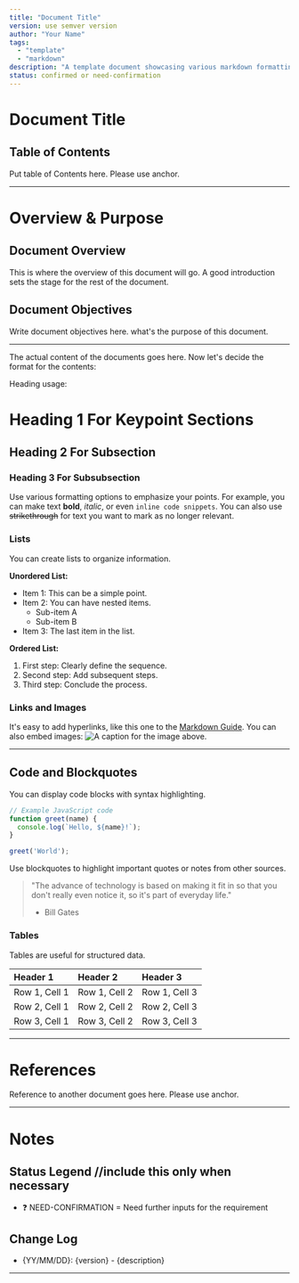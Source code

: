 ```yaml
---
title: "Document Title"
version: use semver version
author: "Your Name"
tags:
  - "template"
  - "markdown"
description: "A template document showcasing various markdown formatting options."
status: confirmed or need-confirmation
---
```


# Document Title
## Table of Contents
Put table of Contents here. Please use anchor.

---

# Overview & Purpose
## Document Overview
This is where the overview of this document will go. A good introduction sets the stage for the rest of the document.

## Document Objectives
Write document objectives here. what's the purpose of this document.

---

The actual content of the documents goes here. Now let's decide the format for the contents:
 
Heading usage:
# Heading 1 For Keypoint Sections
## Heading 2 For Subsection
### Heading 3 For Subsubsection

Use various formatting options to emphasize your points. For example, you can make text **bold**, *italic*, or even `inline code snippets`. You can also use ~~strikethrough~~ for text you want to mark as no longer relevant.

### Lists
You can create lists to organize information.

**Unordered List:**

* Item 1: This can be a simple point.
* Item 2: You can have nested items.
    * Sub-item A
    * Sub-item B
* Item 3: The last item in the list.

**Ordered List:**

1.  First step: Clearly define the sequence.
2.  Second step: Add subsequent steps.
3.  Third step: Conclude the process.

### Links and Images
It's easy to add hyperlinks, like this one to the [Markdown Guide](https://www.markdownguide.org/).
You can also embed images: ![A caption for the image above.](https://via.placeholder.com/150)

---

## Code and Blockquotes
You can display code blocks with syntax highlighting.

```javascript
// Example JavaScript code
function greet(name) {
  console.log(`Hello, ${name}!`);
}

greet('World');
```

Use blockquotes to highlight important quotes or notes from other sources.

> "The advance of technology is based on making it fit in so that you don't really even notice it, so it's part of everyday life."
> - Bill Gates

### Tables
Tables are useful for structured data.

| Header 1 | Header 2 | Header 3 |
| :--- | :--- | :--- |
| Row 1, Cell 1 | Row 1, Cell 2 | Row 1, Cell 3 |
| Row 2, Cell 1 | Row 2, Cell 2 | Row 2, Cell 3 |
| Row 3, Cell 1 | Row 3, Cell 2 | Row 3, Cell 3 |

---

# References
Reference to another document goes here. Please use anchor.

---

# Notes
## Status Legend //include this only when necessary
- ❓ NEED-CONFIRMATION = Need further inputs for the requirement

## Change Log
- {YY/MM/DD}: {version} - {description}

---